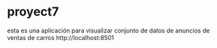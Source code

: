 # proyect7
esta es una aplicación para visualizar conjunto de datos de anuncios de ventas de carros
http://localhost:8501
